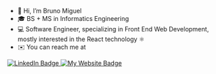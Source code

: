
- 👋 Hi, I’m Bruno Miguel
- 🎓 BS + MS in Informatics Engineering
- 💻 Software Engineer, specializing in Front End Web Development, mostly interested in the React technology ⚛️
- ✉️ You can reach me at 
<!--- - 👀 I’m looking for a position as a Front End Developer --->

<div id="badges">
  <a href="https://www.google.com">
    <img src="https://img.shields.io/badge/LinkedIn-blue?style=for-the-badge&logo=linkedin&logoColor=white" alt="LinkedIn Badge"/>
  </a>
   <a href="https://www.google.com">
    <img src="https://img.shields.io/badge/-My%20Website-red" alt="My Website Badge"/>
  </a>
</div>

<!---
BMiguelDev/BMiguelDev is a ✨ special ✨ repository because its `README.md` (this file) appears on your GitHub profile.
You can click the Preview link to take a look at your changes.
--->
